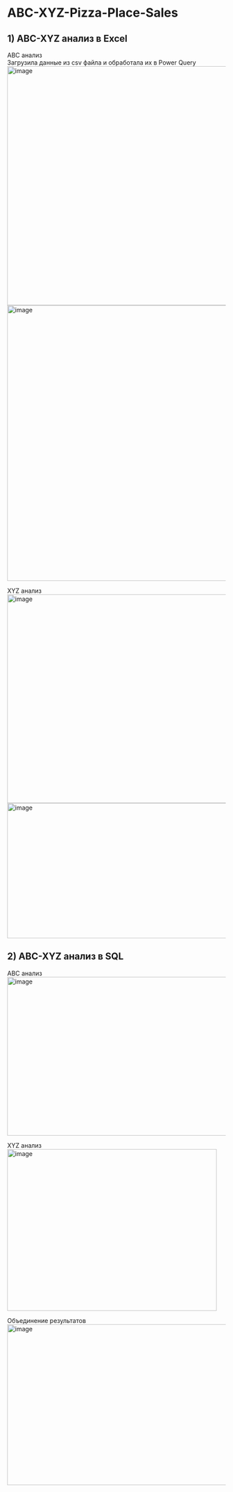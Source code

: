 # ABC-XYZ-Pizza-Place-Sales

## 1) ABC-XYZ анализ в Excel
ABC анализ   
Загрузила данные из csv файла и обработала их в Power Query  
<img width="1679" height="550" alt="image" src="https://github.com/user-attachments/assets/50c3dc31-d858-4538-b09f-ff8708c14af2" />  
<img width="887" height="634" alt="image" src="https://github.com/user-attachments/assets/6343c54f-d6ca-45af-9560-ac88c7590e4d" />  

XYZ анализ  
<img width="1690" height="480" alt="image" src="https://github.com/user-attachments/assets/8aa85540-977c-4458-a47b-505c395d3986" />
<img width="1803" height="311" alt="image" src="https://github.com/user-attachments/assets/d408af46-629c-4300-9356-dadf9629f503" />  

## 2) ABC-XYZ анализ в SQL
ABC анализ  
<img width="570" height="365" alt="image" src="https://github.com/user-attachments/assets/a5c62ca5-31e9-4d69-bffd-134eac37bee8" />  
  
XYZ анализ  
<img width="483" height="372" alt="image" src="https://github.com/user-attachments/assets/d55b42d0-39a0-461b-abfb-d5c02896d916" />  

 Объединение результатов  
 <img width="629" height="370" alt="image" src="https://github.com/user-attachments/assets/538b9e79-4d83-4fd4-ade8-3fdb611394af" />

